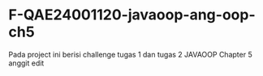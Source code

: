 ﻿# F-QAE24001120-javaoop-ang-oop-ch5

Pada project ini berisi challenge tugas 1 dan tugas 2 JAVAOOP Chapter 5
anggit
edit
